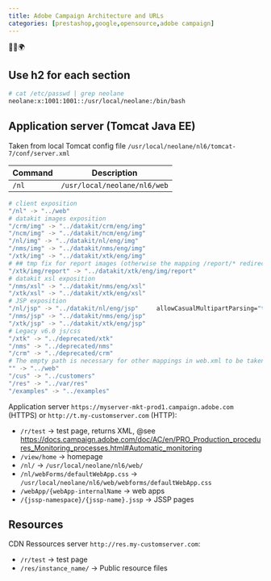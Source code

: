 ```yaml
---
title: Adobe Campaign Architecture and URLs
categories: [prestashop,google,opensource,adobe campaign]
---
```


<p class="text-center">🐍👑🌍</p>
<!--more-->

## Use h2 for each section

```bash
# cat /etc/passwd | grep neolane
neolane:x:1001:1001::/usr/local/neolane:/bin/bash
```

## Application server (Tomcat Java EE)
Taken from local Tomcat config file `/usr/local/neolane/nl6/tomcat-7/conf/server.xml`

Command | Description
--- | ---
`/nl` | `/usr/local/neolane/nl6/web`

```bash
# client exposition
"/nl" -> "../web"
# datakit images exposition
"/crm/img" -> "../datakit/crm/eng/img"
"/ncm/img" -> "../datakit/ncm/eng/img"
"/nl/img" -> "../datakit/nl/eng/img"
"/nms/img" -> "../datakit/nms/eng/img"
"/xtk/img" -> "../datakit/xtk/eng/img"
# ## tmp fix for report images (otherwise the mapping /report/* redirects these images)
"/xtk/img/report" -> "../datakit/xtk/eng/img/report"
# datakit xsl exposition
"/nms/xsl" -> "../datakit/nms/eng/xsl"
"/xtk/xsl" -> "../datakit/xtk/eng/xsl"
# JSP exposition
"/nl/jsp" -> "../datakit/nl/eng/jsp"     allowCasualMultipartParsing="true"
"/nms/jsp" -> "../datakit/nms/eng/jsp"
"/xtk/jsp" -> "../datakit/xtk/eng/jsp"
# Legacy v6.0 js/css
"/xtk" -> "../deprecated/xtk"
"/nms" -> "../deprecated/nms"
"/crm" -> "../deprecated/crm"
# The empty path is necessary for other mappings in web.xml to be taken into account
"" -> "../web"
"/cus" -> "../customers"
"/res" -> "../var/res"
"/examples" -> "../examples"
```
Application server `https://myserver-mkt-prod1.campaign.adobe.com` (HTTPS) or `http://t.my-customserver.com` (HTTP):
- `/r/test` -> test page, returns XML, @see https://docs.campaign.adobe.com/doc/AC/en/PRO_Production_procedures_Monitoring_processes.html#Automatic_monitoring
- `/view/home` -> homepage
- `/nl/` -> `/usr/local/neolane/nl6/web/`
- `/nl/webForms/defaultWebApp.css` -> `/usr/local/neolane/nl6/web/webforms/defaultWebApp.css`
- `/webApp/{webApp-internalName` -> web apps
- `/{jssp-namespace}/{jssp-name}.jssp` -> JSSP pages

## Resources
CDN Ressources server `http://res.my-customserver.com`:
- `/r/test` -> test page
- `/res/instance_name/` -> Public resource files
